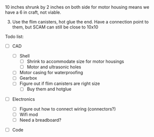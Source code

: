 10 inches shrunk by 2 inches on both side for motor housing means we have a 6 in craft, not viable. 

3. Use the flim canisters, hot glue the end. Have a connection point to them, but SCAM can still be close to 10x10

Todo list:
- [ ] CAD 
	- [ ] Shell
		- [ ] Shrink to accommodate size for motor housings
		- [ ] Motor and ultrasonic holes
	- [ ] Motor casing for waterproofing
	- [ ] Gearbox
	- [ ] Figure out if flim canisters are right size
		- [ ] Buy them and hotglue
- [ ] Electronics
	- [ ] Figure out how to connect wiring (connectors?)
	- [ ] Wifi mod
	- [ ] Need a breadboard?
- [ ] Code

